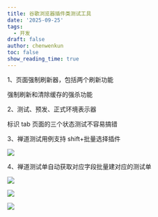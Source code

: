 ```yaml
---
title: 谷歌浏览器插件类测试工具
date: '2025-09-25'
tags:
  - 开发
draft: false
author: chenwenkun
toc: false
show_reading_time: true
---
```

1、页面强制刷新器，包括两个刷新功能

强制刷新和清除缓存的强杀功能

2、测试、预发、正式环境表示器

标识 tab 页面的三个状态测试不容易搞错

3、禅道测试用例支持 shift+批量选择插件

![](https://prod-files-secure.s3.us-west-2.amazonaws.com/c205fb54-92b2-4987-8be3-972b67d27acc/7ca8990d-2ef0-4ad6-8256-c807dbb8b3d5/image.png?X-Amz-Algorithm=AWS4-HMAC-SHA256&X-Amz-Content-Sha256=UNSIGNED-PAYLOAD&X-Amz-Credential=ASIAZI2LB466T5PGUUXZ%2F20251026%2Fus-west-2%2Fs3%2Faws4_request&X-Amz-Date=20251026T121918Z&X-Amz-Expires=3600&X-Amz-Security-Token=IQoJb3JpZ2luX2VjEND%2F%2F%2F%2F%2F%2F%2F%2F%2F%2FwEaCXVzLXdlc3QtMiJHMEUCIQDJOmjrum9xDgf5WDxcxTACQsFmNcyxzB3fvBaw9N5NDQIgW5u0Tnb4LvIkK0j3%2Fwy2Xbu6lNX95Obnyvo9Mkbgix8qiAQIiP%2F%2F%2F%2F%2F%2F%2F%2F%2F%2FARAAGgw2Mzc0MjMxODM4MDUiDDgmJr%2BoMnrE567IOSrcA0exXGae7QH7CvOTQOjmVCWVjapgMMviFdkOd564c2lFsIUalzvVsrMeOwcgAqn%2BLhYNfkVHjXnIyPlRLiRe85auATJDzs6QRNxZhB00qHJ5Rf5oGv55YU7IburGQYsjDN2ISnw8HpBO%2BUII8sPvOYGbAo9gnAFoYZqPabwBobHCKt9mmtc1HUJF5JYvAQ63dPKz1Le%2FaErwmcOVQIM9eGc9efUoGSrmfea9%2B5%2Fo8ghhj0IT24NZ9i7O3bnZP8DEaMJ7ex2MHe3iaC%2BFdxWi6fW9sVS4wRHteYcmov9OMubWyO9bEt2NYlV3t6Zc3cF1iNrXmsTuN4%2FKlxm80Mvu7CHRr74AhAo8WzagOfr5clhdN6JR9A%2B7c9ecNeiPJBntegMZ95gfVg46nVqbI3Hq9QxHuiSQ1wuiRw4c5WZOTmkcUaxDt%2BVKy6R6%2F4aZEA3C91RHjHz%2B%2FEpwdvFBRpGAdzV1SaAiViiHor5NTQbQoM6vhnaGcYfZGBSbc5ztXe%2BR8tWSYBJioaQ%2FMQFUHhvUoTWVpGRKjMuV0X8ZcoojgoSOow1LyqFbS4cXhxxkK8cQNwjpWxQdKru499T%2F6BwjNvy28X4QmOsRiUBkzXTBuLD9Y0A54OqczLiMEmmTMOCX98cGOqUBgjq%2FQfC8UbKy5vvSA4PPBR6wdh7s86vXcNV8TXT2rKbtQOCCqZN3Asmfgwiy1WcRku7Th0A9Jmp%2BPfc7KUrpaVAhxsAQPUThyV%2FMzwuITFpw3h%2FtI0ESPj7sT1mIrRV1hQjevJ4Un%2F%2BkovD1K7ZDO1cU6Uptgm6oAudLUqIDneZwiH4ai4aRMd5NqdEGs2TIaU9tc8FgsoYHpbX09qLNfFFIgazr&X-Amz-Signature=92d0abaeb88b435750ff46b4b0c25aad50b073481c41747c07ed9e4e2d597cff&X-Amz-SignedHeaders=host&x-amz-checksum-mode=ENABLED&x-id=GetObject)

4、禅道测试单自动获取对应字段批量建对应的测试单

![](https://prod-files-secure.s3.us-west-2.amazonaws.com/c205fb54-92b2-4987-8be3-972b67d27acc/1ea39b01-dd1c-4a56-bb09-4fe87447f5c7/image.png?X-Amz-Algorithm=AWS4-HMAC-SHA256&X-Amz-Content-Sha256=UNSIGNED-PAYLOAD&X-Amz-Credential=ASIAZI2LB466T5PGUUXZ%2F20251026%2Fus-west-2%2Fs3%2Faws4_request&X-Amz-Date=20251026T121918Z&X-Amz-Expires=3600&X-Amz-Security-Token=IQoJb3JpZ2luX2VjEND%2F%2F%2F%2F%2F%2F%2F%2F%2F%2FwEaCXVzLXdlc3QtMiJHMEUCIQDJOmjrum9xDgf5WDxcxTACQsFmNcyxzB3fvBaw9N5NDQIgW5u0Tnb4LvIkK0j3%2Fwy2Xbu6lNX95Obnyvo9Mkbgix8qiAQIiP%2F%2F%2F%2F%2F%2F%2F%2F%2F%2FARAAGgw2Mzc0MjMxODM4MDUiDDgmJr%2BoMnrE567IOSrcA0exXGae7QH7CvOTQOjmVCWVjapgMMviFdkOd564c2lFsIUalzvVsrMeOwcgAqn%2BLhYNfkVHjXnIyPlRLiRe85auATJDzs6QRNxZhB00qHJ5Rf5oGv55YU7IburGQYsjDN2ISnw8HpBO%2BUII8sPvOYGbAo9gnAFoYZqPabwBobHCKt9mmtc1HUJF5JYvAQ63dPKz1Le%2FaErwmcOVQIM9eGc9efUoGSrmfea9%2B5%2Fo8ghhj0IT24NZ9i7O3bnZP8DEaMJ7ex2MHe3iaC%2BFdxWi6fW9sVS4wRHteYcmov9OMubWyO9bEt2NYlV3t6Zc3cF1iNrXmsTuN4%2FKlxm80Mvu7CHRr74AhAo8WzagOfr5clhdN6JR9A%2B7c9ecNeiPJBntegMZ95gfVg46nVqbI3Hq9QxHuiSQ1wuiRw4c5WZOTmkcUaxDt%2BVKy6R6%2F4aZEA3C91RHjHz%2B%2FEpwdvFBRpGAdzV1SaAiViiHor5NTQbQoM6vhnaGcYfZGBSbc5ztXe%2BR8tWSYBJioaQ%2FMQFUHhvUoTWVpGRKjMuV0X8ZcoojgoSOow1LyqFbS4cXhxxkK8cQNwjpWxQdKru499T%2F6BwjNvy28X4QmOsRiUBkzXTBuLD9Y0A54OqczLiMEmmTMOCX98cGOqUBgjq%2FQfC8UbKy5vvSA4PPBR6wdh7s86vXcNV8TXT2rKbtQOCCqZN3Asmfgwiy1WcRku7Th0A9Jmp%2BPfc7KUrpaVAhxsAQPUThyV%2FMzwuITFpw3h%2FtI0ESPj7sT1mIrRV1hQjevJ4Un%2F%2BkovD1K7ZDO1cU6Uptgm6oAudLUqIDneZwiH4ai4aRMd5NqdEGs2TIaU9tc8FgsoYHpbX09qLNfFFIgazr&X-Amz-Signature=dd884b127b4ec487776007e4fdcb7d8032b2cce44b35509a65ba4c09b03525e2&X-Amz-SignedHeaders=host&x-amz-checksum-mode=ENABLED&x-id=GetObject)

![](https://prod-files-secure.s3.us-west-2.amazonaws.com/c205fb54-92b2-4987-8be3-972b67d27acc/fa727f1d-546c-42aa-9508-d8d3d1275bcd/image.png?X-Amz-Algorithm=AWS4-HMAC-SHA256&X-Amz-Content-Sha256=UNSIGNED-PAYLOAD&X-Amz-Credential=ASIAZI2LB466T5PGUUXZ%2F20251026%2Fus-west-2%2Fs3%2Faws4_request&X-Amz-Date=20251026T121918Z&X-Amz-Expires=3600&X-Amz-Security-Token=IQoJb3JpZ2luX2VjEND%2F%2F%2F%2F%2F%2F%2F%2F%2F%2FwEaCXVzLXdlc3QtMiJHMEUCIQDJOmjrum9xDgf5WDxcxTACQsFmNcyxzB3fvBaw9N5NDQIgW5u0Tnb4LvIkK0j3%2Fwy2Xbu6lNX95Obnyvo9Mkbgix8qiAQIiP%2F%2F%2F%2F%2F%2F%2F%2F%2F%2FARAAGgw2Mzc0MjMxODM4MDUiDDgmJr%2BoMnrE567IOSrcA0exXGae7QH7CvOTQOjmVCWVjapgMMviFdkOd564c2lFsIUalzvVsrMeOwcgAqn%2BLhYNfkVHjXnIyPlRLiRe85auATJDzs6QRNxZhB00qHJ5Rf5oGv55YU7IburGQYsjDN2ISnw8HpBO%2BUII8sPvOYGbAo9gnAFoYZqPabwBobHCKt9mmtc1HUJF5JYvAQ63dPKz1Le%2FaErwmcOVQIM9eGc9efUoGSrmfea9%2B5%2Fo8ghhj0IT24NZ9i7O3bnZP8DEaMJ7ex2MHe3iaC%2BFdxWi6fW9sVS4wRHteYcmov9OMubWyO9bEt2NYlV3t6Zc3cF1iNrXmsTuN4%2FKlxm80Mvu7CHRr74AhAo8WzagOfr5clhdN6JR9A%2B7c9ecNeiPJBntegMZ95gfVg46nVqbI3Hq9QxHuiSQ1wuiRw4c5WZOTmkcUaxDt%2BVKy6R6%2F4aZEA3C91RHjHz%2B%2FEpwdvFBRpGAdzV1SaAiViiHor5NTQbQoM6vhnaGcYfZGBSbc5ztXe%2BR8tWSYBJioaQ%2FMQFUHhvUoTWVpGRKjMuV0X8ZcoojgoSOow1LyqFbS4cXhxxkK8cQNwjpWxQdKru499T%2F6BwjNvy28X4QmOsRiUBkzXTBuLD9Y0A54OqczLiMEmmTMOCX98cGOqUBgjq%2FQfC8UbKy5vvSA4PPBR6wdh7s86vXcNV8TXT2rKbtQOCCqZN3Asmfgwiy1WcRku7Th0A9Jmp%2BPfc7KUrpaVAhxsAQPUThyV%2FMzwuITFpw3h%2FtI0ESPj7sT1mIrRV1hQjevJ4Un%2F%2BkovD1K7ZDO1cU6Uptgm6oAudLUqIDneZwiH4ai4aRMd5NqdEGs2TIaU9tc8FgsoYHpbX09qLNfFFIgazr&X-Amz-Signature=ccca63b4f919b871865416a73876eae9dd2a2ec40e2074764d8dca3f0a234939&X-Amz-SignedHeaders=host&x-amz-checksum-mode=ENABLED&x-id=GetObject)

![](https://prod-files-secure.s3.us-west-2.amazonaws.com/c205fb54-92b2-4987-8be3-972b67d27acc/2a374ca8-3be3-4978-8ee1-2331f1db0267/image.png?X-Amz-Algorithm=AWS4-HMAC-SHA256&X-Amz-Content-Sha256=UNSIGNED-PAYLOAD&X-Amz-Credential=ASIAZI2LB466T5PGUUXZ%2F20251026%2Fus-west-2%2Fs3%2Faws4_request&X-Amz-Date=20251026T121918Z&X-Amz-Expires=3600&X-Amz-Security-Token=IQoJb3JpZ2luX2VjEND%2F%2F%2F%2F%2F%2F%2F%2F%2F%2FwEaCXVzLXdlc3QtMiJHMEUCIQDJOmjrum9xDgf5WDxcxTACQsFmNcyxzB3fvBaw9N5NDQIgW5u0Tnb4LvIkK0j3%2Fwy2Xbu6lNX95Obnyvo9Mkbgix8qiAQIiP%2F%2F%2F%2F%2F%2F%2F%2F%2F%2FARAAGgw2Mzc0MjMxODM4MDUiDDgmJr%2BoMnrE567IOSrcA0exXGae7QH7CvOTQOjmVCWVjapgMMviFdkOd564c2lFsIUalzvVsrMeOwcgAqn%2BLhYNfkVHjXnIyPlRLiRe85auATJDzs6QRNxZhB00qHJ5Rf5oGv55YU7IburGQYsjDN2ISnw8HpBO%2BUII8sPvOYGbAo9gnAFoYZqPabwBobHCKt9mmtc1HUJF5JYvAQ63dPKz1Le%2FaErwmcOVQIM9eGc9efUoGSrmfea9%2B5%2Fo8ghhj0IT24NZ9i7O3bnZP8DEaMJ7ex2MHe3iaC%2BFdxWi6fW9sVS4wRHteYcmov9OMubWyO9bEt2NYlV3t6Zc3cF1iNrXmsTuN4%2FKlxm80Mvu7CHRr74AhAo8WzagOfr5clhdN6JR9A%2B7c9ecNeiPJBntegMZ95gfVg46nVqbI3Hq9QxHuiSQ1wuiRw4c5WZOTmkcUaxDt%2BVKy6R6%2F4aZEA3C91RHjHz%2B%2FEpwdvFBRpGAdzV1SaAiViiHor5NTQbQoM6vhnaGcYfZGBSbc5ztXe%2BR8tWSYBJioaQ%2FMQFUHhvUoTWVpGRKjMuV0X8ZcoojgoSOow1LyqFbS4cXhxxkK8cQNwjpWxQdKru499T%2F6BwjNvy28X4QmOsRiUBkzXTBuLD9Y0A54OqczLiMEmmTMOCX98cGOqUBgjq%2FQfC8UbKy5vvSA4PPBR6wdh7s86vXcNV8TXT2rKbtQOCCqZN3Asmfgwiy1WcRku7Th0A9Jmp%2BPfc7KUrpaVAhxsAQPUThyV%2FMzwuITFpw3h%2FtI0ESPj7sT1mIrRV1hQjevJ4Un%2F%2BkovD1K7ZDO1cU6Uptgm6oAudLUqIDneZwiH4ai4aRMd5NqdEGs2TIaU9tc8FgsoYHpbX09qLNfFFIgazr&X-Amz-Signature=0bddc1e496d90b8b40e59c7f3b9339debf2483c386cfde75d385816739eb8ffb&X-Amz-SignedHeaders=host&x-amz-checksum-mode=ENABLED&x-id=GetObject)
